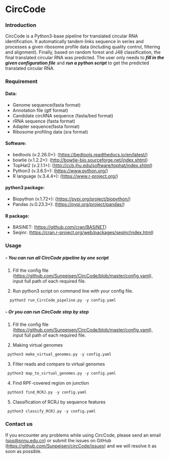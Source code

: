 # CircCode

### Introduction

CircCode is a Python3-base pipeline for translated circular RNA identification. It automatically tandem links sequence in series and processes a given ribosome profile data (including quality control, filtering and alignment). Finally, based on random forest and J48 classification, the final translated circular RNA was predicted. The user only needs to ***fill in the given configuration file*** and ***run a python script*** to get the predicted translated circular RNA.

### Requirement

#### Data:

- Genome sequence(fasta format)
- Annotation file (gtf format)
- Candidate circRNA sequence (fasta/bed format)
- rRNA sequence (fasta format)
- Adapter sequence(fasta format)
- Ribosome profiling data (sra format)

#### Software:

- bedtools (v.2.26.0+): (https://bedtools.readthedocs.io/en/latest/)
- bowtie (v.1.2.2+): (http://bowtie-bio.sourceforge.net/index.shtml)
- TopHat2 (v.2.1.1+): (http://ccb.jhu.edu/software/tophat/index.shtml)
- Python3 (v.3.6.5+): (https://www.python.org/)
- R language (v.3.4.4+): (https://www.r-project.org/)

#### python3 package:

- Biopython (v.1.72+): (https://pypi.org/project/biopython/)
- Pandas (v.0.23.3+): (https://pypi.org/project/pandas/)

#### R package:

- BASiNET: (https://github.com/cran/BASiNET)
- Seqinr: (https://cran.r-project.org/web/packages/seqinr/index.html)

### Usage

##### - You can run all CircCode pipeline by one script

1. Fill the config file (https://github.com/Sunpeisen/CircCode/blob/master/config.yaml), input full path of each required file.

2. Run python3 script on command line  with your config file.

 ```python
   python3 run_CircCode_pipeline.py -y config.yaml
   ```
   
##### - Or you can run CircCode step by step

 1. Fill the config file (https://github.com/Sunpeisen/CircCode/blob/master/config.yaml), input full path of each required file.
 
 2. Making virtual genomes
 
  ```python
   python3 make_virtual_genomes.py -y config.yaml
   ```
 3. Filter reads and compare to virtual genomes
 
  ```python
   python3 map_to_virtual_genomes.py -y config.yaml
   ```
 4. Find RPF-covered region on junction
 
  ```python
   python3 find_RCRJ.py -y config.yaml
   ```
 5. Classification of RCRJ by sequence features
 
  ```python
   python3 classify_RCRJ.py -y config.yaml
   ```
### Contact us

If you encounter any problems while using CircCode, please send an email (sps@snnu.edu.cn) or submit the issues on GitHub (https://github.com/Sunpeisen/circCode/issues) and we will resolve it as soon as possible.
